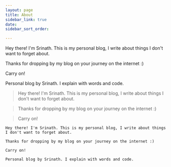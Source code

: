```yaml
---
layout: page
title: About
sidebar_link: true
date: 
sidebar_sort_order: 

---
```

<div class="message"> 

Hey there! I'm Srinath. This is my personal blog, I write about things I don't want to forget about.

Thanks for dropping by my blog on your journey on the internet :) 
 
</div>
<p class="message"> 


Carry on!

Personal blog by Srinath. I explain with words and code. 

</p>


> Hey there! I'm Srinath. This is my personal blog, I write about things I don't want to forget about.

> Thanks for dropping by my blog on your journey on the internet :) 

> Carry on!


>
>
>


```
Hey there! I'm Srinath. This is my personal blog, I write about things I don't want to forget about.

Thanks for dropping by my blog on your journey on the internet :) 

Carry on!

Personal blog by Srinath. I explain with words and code. 
```